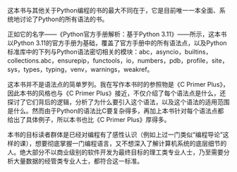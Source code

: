 这本书与其他关于Python编程的书的最大不同在于，它是目前唯一一本全面、系统地讨论了Python的所有语法的书。

正如它的名字——《Python官方手册解析：基于Python 3.11》——所示，这本书以Python 3.11的官方手册为基础，覆盖了官方手册中的所有语法点，以及Python标准库中的下列与Python语法密切相关的模块：abc，asyncio，builtins，collections.abc，ensurepip，functools，io，numbers，pdb，profile，site，sys，types，typing，venv，warnings，weakref。

这本书并不是语法点的简单罗列。我在写作本书时的参照物是《C Primer Plus》，因此本书的风格也与《C Primer Plus》接近，不仅介绍了每个语法点是什么，还探讨了它们背后的逻辑，分析了为什么要引入这个语法，以及这个语法的适用范围是什么。然而由于Python的语法比C要复杂得多，再加上本书针对每个语法点都给出了具体例子，所以本书也比《C Primer Plus》厚得多。

本书的目标读者群体是已经对编程有了感性认识（例如上过一门类似“编程导论”这样的课），想要彻底掌握一门编程语言，又不想深入了解计算机系统的底层细节的人。绝大部分不以商业级别的软件开发为最终目标的理工类专业人士，乃至需要分析大量数据的经管类专业人士，都符合这一标准。
